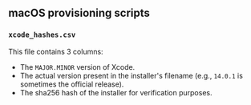 ## macOS provisioning scripts

### `xcode_hashes.csv`

This file contains 3 columns:

- The `MAJOR.MINOR` version of Xcode.
- The actual version present in the installer's filename (e.g., `14.0.1` is
  sometimes the official release).
- The sha256 hash of the installer for verification purposes.
